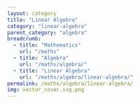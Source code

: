 ```yaml
---
layout: category
title: "Linear Algebra"
category: "linear-algebra"
parent_category: "algebra"
breadcrumb:
  - title: "Mathematics"
    url: "/maths"
  - title: "Algebra"
    url: "/maths/algebra/"
  - title: "Linear Algebra"
    url: "/maths/algebra/linear-algebra/"
permalink: /maths/algebra/linear-algebra/
img: vector_cover.svg.png
---
```

